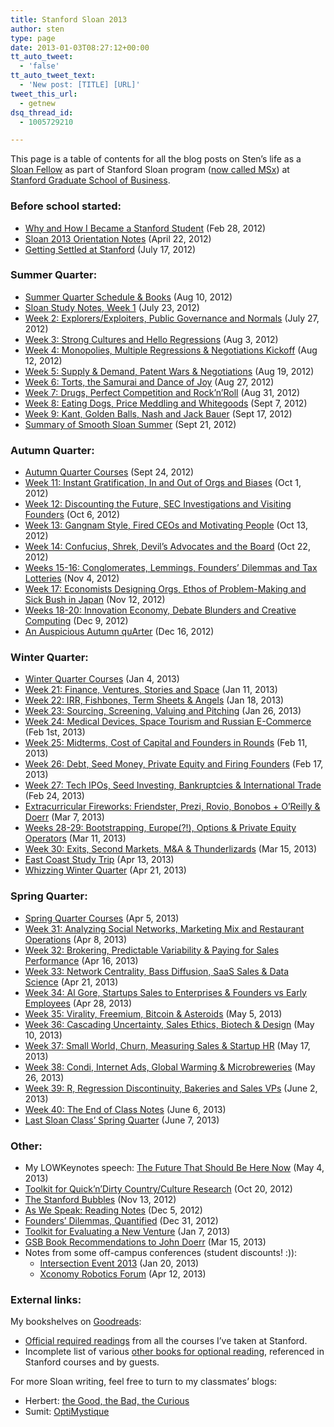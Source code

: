 ```yaml
---
title: Stanford Sloan 2013
author: sten
type: page
date: 2013-01-03T08:27:12+00:00
tt_auto_tweet:
  - 'false'
tt_auto_tweet_text:
  - 'New post: [TITLE] [URL]'
tweet_this_url:
  - getnew
dsq_thread_id:
  - 1005729210

---
```

This page is a table of contents for all the blog posts on Sten&#8217;s life as a [Sloan Fellow][1] as part of Stanford Sloan program ([now called MSx][2])  at [Stanford Graduate School of Business][3].

### Before school started:

  * [Why and How I Became a Stanford Student][4] (Feb 28, 2012)
  * [Sloan 2013 Orientation Notes][5] (April 22, 2012)
  * [Getting Settled at Stanford][6] (July 17, 2012)

### Summer Quarter:

  * [Summer Quarter Schedule & Books][7] (Aug 10, 2012)
  * [Sloan Study Notes, Week 1][8] (July 23, 2012)
  * [Week 2: Explorers/Exploiters, Public Governance and Normals][9] (July 27, 2012)
  * [Week 3: Strong Cultures and Hello Regressions][10] (Aug 3, 2012)
  * [Week 4: Monopolies, Multiple Regressions & Negotiations Kickoff][11] (Aug 12, 2012)
  * [Week 5: Supply & Demand, Patent Wars & Negotiations][12] (Aug 19, 2012)
  * [Week 6: Torts, the Samurai and Dance of Joy][13] (Aug 27, 2012)
  * [Week 7: Drugs, Perfect Competition and Rock’n&#8217;Roll][14] (Aug 31, 2012)
  * [Week 8: Eating Dogs, Price Meddling and Whitegoods][15] (Sept 7, 2012)
  * [Week 9: Kant, Golden Balls, Nash and Jack Bauer][16] (Sept 17, 2012)
  * [Summary of Smooth Sloan Summer][17] (Sept 21, 2012)

### Autumn Quarter:

  * [Autumn Quarter Courses][18] (Sept 24, 2012)
  * [Week 11: Instant Gratification, In and Out of Orgs and Biases][19] (Oct 1, 2012)
  * [Week 12: Discounting the Future, SEC Investigations and Visiting Founders][20] (Oct 6, 2012)
  * [Week 13: Gangnam Style, Fired CEOs and Motivating People][21] (Oct 13, 2012)
  * [Week 14: Confucius, Shrek, Devil’s Advocates and the Board][22] (Oct 22, 2012)
  * [Weeks 15-16: Conglomerates, Lemmings, Founders’ Dilemmas and Tax Lotteries][23] (Nov 4, 2012)
  * [Week 17: Economists Designing Orgs, Ethos of Problem-Making and Sick Bush in Japan][24] (Nov 12, 2012)
  * [Weeks 18-20: Innovation Economy, Debate Blunders and Creative Computing][25] (Dec 9, 2012)
  * [An Auspicious Autumn quArter][26] (Dec 16, 2012)

### Winter Quarter:

  * [Winter Quarter Courses][27] (Jan 4, 2013)
  * [Week 21: Finance, Ventures, Stories and Space][28] (Jan 11, 2013)
  * [Week 22: IRR, Fishbones, Term Sheets & Angels][29] (Jan 18, 2013)
  * [Week 23: Sourcing, Screening, Valuing and Pitching][30] (Jan 26, 2013)
  * [Week 24: Medical Devices, Space Tourism and Russian E-Commerce][31] (Feb 1st, 2013)
  * [Week 25: Midterms, Cost of Capital and Founders in Rounds][32] (Feb 11, 2013)
  * [Week 26: Debt, Seed Money, Private Equity and Firing Founders][33] (Feb 17, 2013)
  * [Week 27: Tech IPOs, Seed Investing, Bankruptcies & International Trade][34] (Feb 24, 2013)
  * [Extracurricular Fireworks: Friendster, Prezi, Rovio, Bonobos + O’Reilly & Doerr][35] (Mar 7, 2013)
  * [Weeks 28-29: Bootstrapping, Europe(?!), Options & Private Equity Operators][36] (Mar 11, 2013)
  * [Week 30: Exits, Second Markets, M&A & Thunderlizards][37] (Mar 15, 2013)
  * [East Coast Study Trip][38] (Apr 13, 2013)
  * [Whizzing Winter Quarter][39] (Apr 21, 2013)

### Spring Quarter:

  * [Spring Quarter Courses][40] (Apr 5, 2013)
  * [Week 31: Analyzing Social Networks, Marketing Mix and Restaurant Operations][41] (Apr 8, 2013)
  * [Week 32: Brokering, Predictable Variability & Paying for Sales Performance][42] (Apr 16, 2013)
  * [Week 33: Network Centrality, Bass Diffusion, SaaS Sales & Data Science][43] (Apr 21, 2013)
  * [Week 34: Al Gore, Startups Sales to Enterprises & Founders vs Early Employees][44] (Apr 28, 2013)
  * [Week 35: Virality, Freemium, Bitcoin & Asteroids][45] (May 5, 2013)
  * [Week 36: Cascading Uncertainty, Sales Ethics, Biotech & Design][46] (May 10, 2013)
  * [Week 37: Small World, Churn, Measuring Sales & Startup HR][47] (May 17, 2013)
  * [Week 38: Condi, Internet Ads, Global Warming & Microbreweries][48] (May 26, 2013)
  * [Week 39: R, Regression Discontinuity, Bakeries and Sales VPs][49] (June 2, 2013)
  * [Week 40: The End of Class Notes][50] (June 6, 2013)
  * [Last Sloan Class&#8217; Spring Quarter][51] (June 7, 2013)

### Other:

  * My LOWKeynotes speech: [The Future That Should Be Here Now][52] (May 4, 2013)
  * [Toolkit for Quick’n&#8217;Dirty Country/Culture Research][53] (Oct 20, 2012)
  * [The Stanford Bubbles][54] (Nov 13, 2012)
  * [As We Speak: Reading Notes][55] (Dec 5, 2012)
  * [Founders’ Dilemmas, Quantified][56] (Dec 31, 2012)
  * [Toolkit for Evaluating a New Venture][57] (Jan 7, 2013)
  * [GSB Book Recommendations to John Doerr][58] (Mar 15, 2013)
  * Notes from some off-campus conferences (student discounts! :)): 
      * [Intersection Event 2013][59] (Jan 20, 2013)
      * [Xconomy Robotics Forum][60] (Apr 12, 2013)

### External links:

My bookshelves on [Goodreads][61]:

  * [Official required readings][66] from all the courses I&#8217;ve taken at Stanford.</span>
  * Incomplete list of various [other books for optional reading][62], referenced in Stanford courses and by guests.

For more Sloan writing, feel free to turn to my classmates&#8217; blogs:

  * Herbert: [the Good, the Bad, the Curious][63]
  * Sumit: [OptiMystique][65]


 [1]: https://en.wikipedia.org/wiki/Sloan_Fellows 
 [2]: https://www.gsb.stanford.edu/programs/msx
 [3]: http://gsb.stanford.edu
 [4]: http://sten.tamkivi.com/2012/02/why-and-how-i-became-a-stanford-student/ "Why and How I Became a Stanford Student"
 [5]: http://sten.tamkivi.com/2012/04/sloan-2013-orientation-notes/ "Sloan 2013 Orientation Notes"
 [6]: http://sten.tamkivi.com/2012/07/getting-settled-at-stanford/ "Getting Settled at Stanford"
 [7]: http://sten.tamkivi.com/2012/08/summer-quarter-schedule-books/ "Summer Quarter Schedule & Books"
 [8]: http://sten.tamkivi.com/2012/07/study-notes-week-1/ "Sloan Study Notes, Week 1"
 [9]: http://sten.tamkivi.com/2012/07/week-2-explorersexploiters-public-governance-and-normals/ "Week 2: Explorers/Exploiters, Public Governance and Normals"
 [10]: http://sten.tamkivi.com/2012/08/week-3-strong-cultures-and-hello-regressions/ "Week 3: Strong Cultures and Hello Regressions"
 [11]: http://sten.tamkivi.com/2012/08/week-4-monopolies-multiple-regressions-negotiations-kickoff/ "Week 4: Monopolies, Multiple Regressions & Negotiations Kickoff"
 [12]: http://sten.tamkivi.com/2012/08/week-5-supply-demand-patent-wars-negotiations/ "Week 5: Supply & Demand, Patent Wars & Negotiations"
 [13]: http://sten.tamkivi.com/2012/08/week-6-torts-the-samurai-and-dance-of-joy/ "Week 6: Torts, the Samurai and Dance of Joy"
 [14]: http://sten.tamkivi.com/2012/08/week-7-drugs-perfect-competition-and-rocknroll/ "Week 7: Drugs, Perfect Competition and Rock’n'Roll"
 [15]: http://sten.tamkivi.com/2012/09/week-8-eating-dogs-price-meddling-and-whitegoods/ "Week 8: Eating Dogs, Price Meddling and Whitegoods"
 [16]: http://sten.tamkivi.com/2012/09/week-9-kant-golden-balls-nash-and-jack-bauer/ "Week 9: Kant, Golden Balls, Nash and Jack Bauer"
 [17]: http://sten.tamkivi.com/2012/09/summary-of-smooth-sloan-summer/ "Summary of Smooth Sloan Summer"
 [18]: http://sten.tamkivi.com/2012/09/autumn-quarter-courses/ "Autumn Quarter Courses"
 [19]: http://sten.tamkivi.com/2012/10/week-11-instant-gratification-in-and-out-of-orgs-and-biases/ "Week 11: Instant Gratification, In and Out of Orgs and Biases"
 [20]: http://sten.tamkivi.com/2012/10/week-12-discounting-the-future-sec-investigations-and-visiting-founders/ "Week 12: Discounting the Future, SEC Investigations and Visiting Founders"
 [21]: http://sten.tamkivi.com/2012/10/week-13-gangnam-style-fired-ceos-and-motivating-people/ "Week 13: Gangnam Style, Fired CEOs and Motivating People"
 [22]: http://sten.tamkivi.com/2012/10/week-14-confucius-shrek-devils-advocates-and-the-board/ "Week 14: Confucius, Shrek, Devil’s Advocates and the Board"
 [23]: http://sten.tamkivi.com/2012/11/weeks-15-16/ "Weeks 15-16: Conglomerates, Lemmings, Founders’ Dilemmas and Tax Lotteries"
 [24]: http://sten.tamkivi.com/2012/11/week-17-economists-designing-orgs-ethos-of-problem-making-and-sick-bush-in-japan/ "Week 17: Economists Designing Orgs, Ethos of Problem-Making and Sick Bush in Japan"
 [25]: http://sten.tamkivi.com/2012/12/weeks-18-20-innovation-economy-debate-blunders-and-creative-computing/ "Weeks 18-20: Innovation Economy, Debate Blunders and Creative Computing"
 [26]: http://sten.tamkivi.com/2012/12/an-auspicious-autumn-quarter/ "An Auspicious Autumn quArter"
 [27]: http://sten.tamkivi.com/2013/01/winter-quarter-courses/ "Winter Quarter Courses"
 [28]: http://sten.tamkivi.com/2013/01/week-21-finance-ventures-stories-and-space/ "Week 21: Finance, Ventures, Stories and Space"
 [29]: http://sten.tamkivi.com/2013/01/week-22-irr-fishbones-term-sheets-angels/ "Week 22: IRR, Fishbones, Term Sheets & Angels"
 [30]: http://sten.tamkivi.com/2013/01/week-23-sourcing-screening-valuing-and-pitching/ "Week 23: Sourcing, Screening, Valuing and Pitching"
 [31]: http://sten.tamkivi.com/2013/02/week-24-medical-devices-space-tourism-and-russian-e-commerce/ "Week 24: Medical Devices, Space Tourism and Russian E-Commerce"
 [32]: http://sten.tamkivi.com/2013/02/week-25-midterms-cost-of-capital-and-founders-in-rounds/ "Week 25: Midterms, Cost of Capital and Founders in Rounds"
 [33]: http://sten.tamkivi.com/2013/02/week-26-debt-seed-money-private-equity-and-firing-founders/ "Week 26: Debt, Seed Money, Private Equity and Firing Founders"
 [34]: http://sten.tamkivi.com/2013/02/week-27-tech-ipos-seed-investing-bankruptcies-international-trade/ "Week 27: Tech IPOs, Seed Investing, Bankruptcies & International Trade"
 [35]: http://sten.tamkivi.com/2013/03/extracurricular-fireworks-friendster-prezi-rovio-bonobos-oreilly-doerr/ "Extracurricular Fireworks: Friendster, Prezi, Rovio, Bonobos + O’Reilly & Doerr"
 [36]: http://sten.tamkivi.com/2013/03/weeks-28-29-bootstrapping-europe-options-private-equity-operators/ "Weeks 28-29: Bootstrapping, Europe(?!), Options & Private Equity Operators"
 [37]: http://sten.tamkivi.com/2013/03/week-30-exits-second-markets-ma-thunderlizards/ "Week 30: Exits, Second Markets, M&A & Thunderlizards"
 [38]: http://sten.tamkivi.com/2013/04/east-coast-study-trip/ "East Coast Study Trip"
 [39]: http://sten.tamkivi.com/2013/04/whizzing-winter-quarter/ "Whizzing Winter Quarter"
 [40]: http://sten.tamkivi.com/2013/04/spring-quarter-courses/ "Spring Quarter Courses"
 [41]: http://sten.tamkivi.com/2013/04/week-31-analyzing-social-networks-marketing-mix-and-restaurant-operations/ "Week 31: Analyzing Social Networks, Marketing Mix and Restaurant Operations"
 [42]: http://sten.tamkivi.com/2013/04/week-32-brokering-predictable-variability-paying-for-sales-performance/ "Week 32: Brokering, Predictable Variability & Paying for Sales Performance"
 [43]: http://sten.tamkivi.com/2013/04/week-33-network-centrality-bass-diffusion-saas-sales-data-science/ "Week 33: Network Centrality, Bass Diffusion, SaaS Sales & Data Science"
 [44]: http://sten.tamkivi.com/2013/04/week-34-al-gore-startups-sales-to-enterprises-founders-vs-early-employees/ "Week 34: Al Gore, Startups Sales to Enterprises & Founders vs Early Employees"
 [45]: http://sten.tamkivi.com/2013/05/week-35-virality-freemium-bitcoin-asteroids/ "Week 35: Virality, Freemium, Bitcoin & Asteroids"
 [46]: http://sten.tamkivi.com/2013/05/week-36-cascading-uncertainty-sales-ethics-biotech-design/ "Week 36: Cascading Uncertainty, Sales Ethics, Biotech & Design"
 [47]: http://sten.tamkivi.com/2013/05/week-37-small-world-churn-measuring-sales-startup-hr/ "Week 37: Small World, Churn, Measuring Sales & Startup HR"
 [48]: http://sten.tamkivi.com/2013/05/week-38-condi-internet-ads-global-warming-microbreweries/ "Week 38: Condi, Internet Ads, Global Warming & Microbreweries"
 [49]: http://sten.tamkivi.com/2013/06/week-39-r-regression-discontinuity-bakeries-and-sales-vps/ "Week 39: R, Regression Discontinuity, Bakeries and Sales VPs"
 [50]: http://sten.tamkivi.com/2013/06/week-40-the-end-of-class-notes/ "Week 40: The End of Class Notes"
 [51]: http://sten.tamkivi.com/2013/06/last-sloan-class-spring-quarter/ "Last Sloan Class’ Spring Quarter"
 [52]: http://sten.tamkivi.com/2013/05/the-future-that-should-be-here-now/ "The Future That Should Be Here Now"
 [53]: http://sten.tamkivi.com/2012/10/toolkit-for-quickndirty-countryculture-research/ "Toolkit for Quick’n'Dirty Country/Culture Research"
 [54]: http://sten.tamkivi.com/2012/11/the-stanford-bubbles/ "The Stanford Bubbles"
 [55]: http://sten.tamkivi.com/2012/12/as-we-speak-reading-notes/ "As We Speak: Reading Notes"
 [56]: http://sten.tamkivi.com/2012/12/founders-dilemmas-quantified/ "Founders’ Dilemmas, Quantified"
 [57]: http://sten.tamkivi.com/2013/01/toolkit-for-evaluating-a-new-venture/ "Toolkit for Evaluating a New Venture"
 [58]: http://sten.tamkivi.com/2013/03/gsb-book-recommendations-to-john-doerr/ "GSB Book Recommendations to John Doerr"
 [59]: http://sten.tamkivi.com/2013/01/the-intersection-event-2013/ "The Intersection Event 2013"
 [60]: http://sten.tamkivi.com/2013/04/robots-remake-the-workplace/ "Robots Remake the Workplace"
 [61]: http://www.goodreads.com/user/show/15310305-sten-tamkivi
 [62]: http://www.goodreads.com/shelf/show/stanford-referenced
 [63]: http://guizishanren.com/
 [65]: http://opti-mystique.blogspot.com/
 [66]: http://www.goodreads.com/shelf/show/stanford-sloan